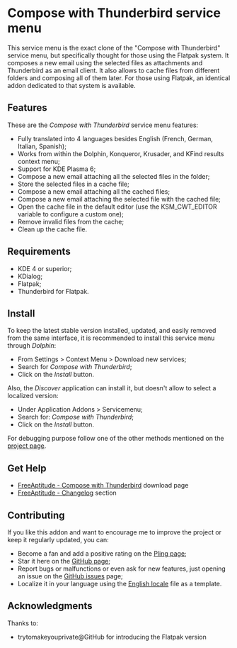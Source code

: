 # Compose with Thunderbird service menu

This service menu is the exact clone of the "Compose with Thunderbird" service menu,
but specifically thought for those using the Flatpak system.
It composes a new email using the selected files as attachments and Thunderbird as
an email client.
It also allows to cache files from different folders and composing all of them later.
For those using Flatpak, an identical addon dedicated to that system is available.

## Features

These are the *Compose with Thunderbird* service menu features:

- Fully translated into 4 languages besides English
  (French, German, Italian, Spanish);
- Works from within the Dolphin, Konqueror, Krusader, and KFind results context menu;
- Support for KDE Plasma 6;
- Compose a new email attaching all the selected files in the folder;
- Store the selected files in a cache file;
- Compose a new email attaching all the cached files;
- Compose a new email attaching the selected file with the cached file;
- Open the cache file in the default editor (use the KSM_CWT_EDITOR variable to configure a custom one);
- Remove invalid files from the cache;
- Clean up the cache file.

## Requirements

- KDE 4 or superior;
- KDialog;
- Flatpak;
- Thunderbird for Flatpak.

## Install

To keep the latest stable version installed, updated, and easily removed from the same interface,
it is recommended to install this service menu through *Dolphin*:

- From Settings > Context Menu > Download new services;
- Search for *Compose with Thunderbird*;
- Click on the *Install* button.

Also, the *Discover* application can install it, but doesn't allow to select a localized version:

- Under Application Addons > Servicemenu;
- Search for: *Compose with Thunderbird*;
- Click on the *Install* button.

For debugging purpose follow one of the other methods mentioned on the [project page][installation].

## Get Help

- [FreeAptitude - Compose with Thunderbird][download] download page
- [FreeAptitude - Changelog][changelog] section

## Contributing

If you like this addon and want to encourage me to improve the project or keep it
regularly updated, you can:

- Become a fan and add a positive rating on the [Pling page][pling];
- Star it here on the [GitHub page][github];
- Report bugs or malfunctions or even ask for new features, just opening an issue
  on the [GitHub issues][issues] page;
- Localize it in your language using the [English locale][locale] file as a template.

## Acknowledgments

Thanks to:
- trytomakeyouprivate@GitHub for introducing the Flatpak version

[download]: https://freeaptitude.altervista.org/downloads/compose-with-thunderbird-flatpak.html "Compose with Thunderbird download page on FreeAptitude"
[changelog]: https://freeaptitude.altervista.org/downloads/compose-with-thunderbird-flatpak.html#changelog "Compose with Thunderbird changelog on FreeAptitude"
[installation]: https://freeaptitude.altervista.org/downloads/compose-with-thunderbird-flatpak.html#installation "Compose with Thunderbird installation on FreeAptitude"
[pling]: https://pling.com/p/1988940/ "Compose with Thunderbird page on Pling"
[github]: https://github.com/fabiomux/kde-servicemenus "KDE ServiceMenus page on GitHub"
[issues]: https://github.com/fabiomux/kde-servicemenus/issues "KDE ServiceMenus issues page on GitHub"
[locale]: https://github.com/fabiomux/kde-servicemenus/blob/main/compose_with_thunderbird-flatpak/locale/en.yaml "English localization file to use as template"
[contributing]: https://github.com/fabiomux/kde-servicemenus#contributing "How to contribute to the Compose with Thunderbird project"
[§]: # "Generated by servicemenu_generator"
